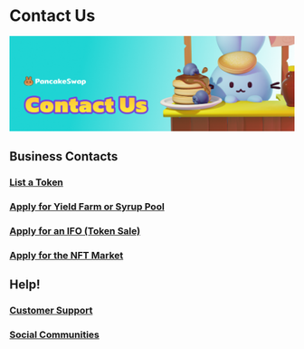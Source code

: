 # Contact Us

![](../.gitbook/assets/contact-us-header.png)

## Business Contacts

### [List a Token](business-partnerships.md#exchange)

### [Apply for Yield Farm or Syrup Pool](business-partnerships.md#farms-and-syrup-pools)

### [Apply for an IFO (Token Sale)](business-partnerships.md#ifos-token-sales)

### [Apply for the NFT Market](nft-market-applications.md)

## Help!

### [Customer Support](customer-support.md#there-is-no-customer-support-for-pancakeswap)

### [Social Communities](telegram.md)


